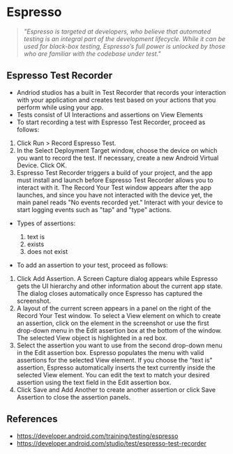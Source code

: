 # Espresso

> *"Espresso is targeted at developers, who believe that automated testing is an integral part of the development lifecycle. While it can be used for black-box testing, Espresso’s full power is unlocked by those who are familiar with the codebase under test."*

## Espresso Test Recorder

- Andriod studios has a built in Test Recorder that records your interaction with your application and creates test based on your actions that you perform while using your app.
- Tests consist of UI Interactions and assertions on View Elements
- To start recording a test with Espresso Test Recorder, proceed as follows:

1. Click Run > Record Espresso Test.
2. In the Select Deployment Target window, choose the device on which you want to record the test. If necessary, create a new Android Virtual Device. Click OK.
3. Espresso Test Recorder triggers a build of your project, and the app must install and launch before Espresso Test Recorder allows you to interact with it. The Record Your Test window appears after the app launches, and since you have not interacted with the device yet, the main panel reads "No events recorded yet." Interact with your device to start logging events such as "tap" and "type" actions.

- Types of assertions:
  1. text is
  2. exists
  3. does not exist

- To add an assertion to your test, proceed as follows:

1. Click Add Assertion. A Screen Capture dialog appears while Espresso gets the UI hierarchy and other information about the current app state. The dialog closes automatically once Espresso has captured the screenshot.
2. A layout of the current screen appears in a panel on the right of the Record Your Test window. To select a View element on which to create an assertion, click on the element in the screenshot or use the first drop-down menu in the Edit assertion box at the bottom of the window. The selected View object is highlighted in a red box.
3. Select the assertion you want to use from the second drop-down menu in the Edit assertion box. Espresso populates the menu with valid assertions for the selected View element.
If you choose the "text is" assertion, Espresso automatically inserts the text currently inside the selected View element. You can edit the text to match your desired assertion using the text field in the Edit assertion box.
4. Click Save and Add Another to create another assertion or click Save Assertion to close the assertion panels.

## References

- https://developer.android.com/training/testing/espresso
- https://developer.android.com/studio/test/espresso-test-recorder